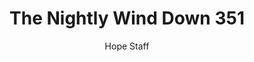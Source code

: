 ---
image: /assets/img/nwd/351_nwd_jeremiah_31_3_b_esv.png
title: The Nightly Wind Down 351
number: 351
categories:
  - The Nightly Wind Down
author: Hope Staff
notes: The Nightly Wind Down 351
embed: >-
  EMBED_GOES_HERE
transcript: >-
  SOME LINES OF TEXT START HERE
---